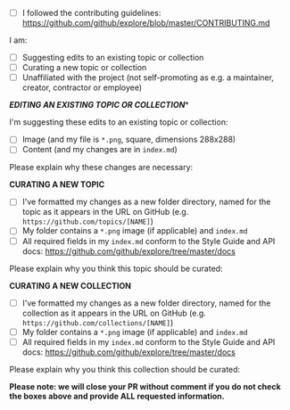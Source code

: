 - [ ] I followed the contributing guidelines: https://github.com/github/explore/blob/master/CONTRIBUTING.md

I am:
  - [ ] Suggesting edits to an existing topic or collection
  - [ ] Curating a new topic or collection
  - [ ] Unaffiliated with the project (not self-promoting as e.g. a maintainer, creator, contractor or employee)

***********EDITING AN EXISTING TOPIC OR COLLECTION************

I'm suggesting these edits to an existing topic or collection:
- [ ] Image (and my file is `*.png`, square, dimensions 288x288)
- [ ] Content (and my changes are in `index.md`)

Please explain why these changes are necessary:


************CURATING A NEW TOPIC************

- [ ] I've formatted my changes as a new folder directory, named for the topic as it appears in the URL on GitHub (e.g. `https://github.com/topics/[NAME]`)
- [ ] My folder contains a `*.png` image (if applicable) and `index.md`
- [ ] All required fields in my `index.md` conform to the Style Guide and API docs: https://github.com/github/explore/tree/master/docs

Please explain why you think this topic should be curated:


************CURATING A NEW COLLECTION************

- [ ] I've formatted my changes as a new folder directory, named for the collection as it appears in the URL on GitHub (e.g. `https://github.com/collections/[NAME]`)
- [ ] My folder contains a `*.png` image (if applicable) and `index.md`
- [ ] All required fields in my `index.md` conform to the Style Guide and API docs: https://github.com/github/explore/tree/master/docs

Please explain why you think this collection should be curated:


**Please note: we will close your PR without comment if you do not check the boxes above and provide ALL requested information.**
